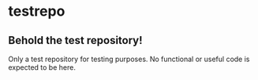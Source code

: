 # testrepo

## Behold the test repository!
Only a test repository for testing purposes. No functional or useful code is expected to be here.

